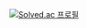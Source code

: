 
[![Solved.ac 프로필](http://mazassumnida.wtf/api/v2/generate_badge?boj=yyytir777)](https://solved.ac/yytir777)
<!--
**yyytir777/yyytir777** is a ✨ _special_ ✨ repository because its `README.md` (this file) appears on your GitHub profile.

Here are some ideas to get you started:

- 🔭 I’m currently working on ...
- 🌱 I’m currently learning ...
- 👯 I’m looking to collaborate on ...
- 🤔 I’m looking for help with ...
- 💬 Ask me about ...
- 📫 How to reach me: ...
- 😄 Pronouns: ...
- ⚡ Fun fact: ...
-->
